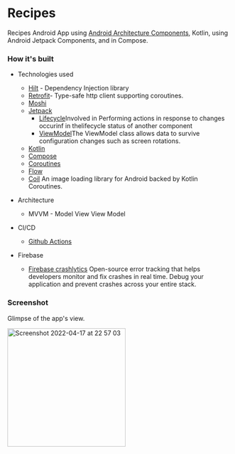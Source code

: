 # Recipes
Recipes Android App using [Android Architecture Components](https://developer.android.com/topic/libraries/architecture/), Kotlin, using Android Jetpack Components, and in Compose.

### How it's built

* Technologies used
   
    * [Hilt](https://dagger.dev/hilt//) - Dependency Injection library 
    * [Retrofit](https://square.github.io/retrofit/)- Type-safe http client supporting coroutines.
    * [Moshi](https://github.com/square/moshi)
    * [Jetpack](https://developer.android.com/jetpack)
        * [Lifecycle](https://developer.android.com/topic/libraries/architecture/lifecycle)Involved in Performing actions in response to changes occurinf in thelifecycle status of another component
        * [ViewModel](https://developer.android.com/topic/libraries/architecture/viewmodel)The ViewModel class allows data to survive configuration changes such as screen rotations.
    * [Kotlin](https://kotlinlang.org/)
    * [Compose](https://developer.android.com/jetpack/compose) 
    * [Coroutines](https://kotlinlang.org/docs/reference/coroutines-overview.html)
    * [Flow](https://kotlinlang.org/docs/reference/coroutines/flow.html)
    * [Coil](https://coil-kt.github.io/coil/) An image loading library for Android backed by Kotlin Coroutines. 

* Architecture
    * MVVM - Model View View Model

* CI/CD
    * [Github Actions](https://github.com/actions)

 * Firebase
    * [Firebase crashlytics](https://firebase.google.com/products/crashlytics)  Open-source error tracking that helps developers monitor and fix crashes in real time. Debug your application and prevent crashes across your entire stack. 
   
  
 ### Screenshot
 
 Glimpse of the app's view.
 
 <img width="266" alt="Screenshot 2022-04-17 at 22 57 03" src="https://user-images.githubusercontent.com/77957614/163733788-6a6a15ed-5e17-44de-ad9d-14afccbb8e09.png">
 
  
